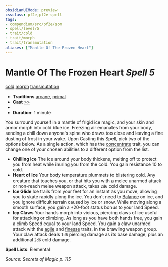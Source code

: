 ```yaml
---
obsidianUIMode: preview
cssclass: pf2e,pf2e-spell
tags:
- compendium/src/pf2e/som
- spell/level/5
- trait/cold
- trait/morph
- trait/transmutation
aliases: ["Mantle Of The Frozen Heart"]
---
```

# Mantle Of The Frozen Heart *Spell 5*   
[cold](cold.md "Cold Energy & Element Trait")  [morph](morph.md "Morph Effect Trait")  [transmutation](transmutation.md "Transmutation School Trait")  

- **Traditions** [arcane](arcane.md "Arcane Tradition Trait"), [primal](primal.md "Primal Tradition Trait")
- **Cast** [>>](chapter-9-playing-the-game.md#Actions "Two-Action") 
- 
- **Duration**: 1 minute

You surround yourself in a mantle of frigid ice magic, and your skin and armor morph into cold blue ice. Freezing air emanates from your body, sending a chill down anyone's spine who draws too close and leaving a fine dusting of frost in your wake. Upon Casting this Spell, pick two of the options below. As a single action, which has the [concentrate](concentrate.md "Concentrate Action & Ability Trait") trait, you can change one of your chosen abilities to a different option from the list.

- **Chilling Ice** The ice around your body thickens, melting off to protect you from heat while inuring you from the cold. You gain resistance 10 to cold.
- **Heart of Ice** Your body temperature plummets to blistering cold. Any creature that touches you, or that hits you with a melee unarmed attack or non-reach melee weapon attack, takes `2d6` cold damage.
- **Ice Glide** Ice trails from your feet for an instant as you move, allowing you to skate rapidly along the ice. You don't need to [Balance](balance.md) on ice, and you ignore difficult terrain caused by ice or snow. While moving along a smooth surface, you gain a +20-foot status bonus to your land Speed.
- **Icy Claws** Your hands morph into vicious, piercing claws of ice useful for attacking or climbing. As long as you have both hands free, you gain a climb Speed equal to your land Speed. You gain a claw unarmed attack with the [agile](agile.md "Agile Weapon Trait") and [finesse](finesse.md "Finesse Weapon Trait") traits, in the brawling weapon group. Your claw attack deals `1d6` piercing damage as its base damage, plus an additional `2d6` cold damage.

**Spell Lists**: Elemental

*Source: Secrets of Magic p. 115*